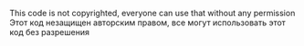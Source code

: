 This code is not copyrighted, everyone can use that without any permission
Этот код незащищен авторским правом, все могут использовать этот код без разрешения
